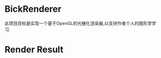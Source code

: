 <!--
 * @Author: Vanish
 * @Date: 2024-09-13 21:46:04
 * @LastEditTime: 2024-09-13 22:23:10
 * Also View: http://vanishing.cc
 * Copyright@ https://creativecommons.org/licenses/by/4.0/deed.zh-hans
-->
# BickRenderer

此项目目标是实现一个基于OpenGL的光栅化渲染器,以支持作者个人的图形学学习.

# Render Result
